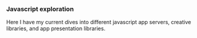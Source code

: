 ### Javascript exploration

Here I have my current dives into different javascript app servers, creative libraries, and app presentation libraries.


